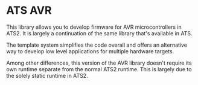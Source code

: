 ATS AVR
=======

This library allows you to develop firmware for 
AVR microcontrollers in ATS2. It is largely a 
continuation of the same library that's available 
in ATS.

The template system simplifies the code overall
and offers an alternative way to develop low level
applications for multiple hardware targets.

Among other differences, this version of the AVR
library doesn't require its own runtime separate 
from the normal ATS2 runtime. This is largely
due to the solely static runtime in ATS2.
